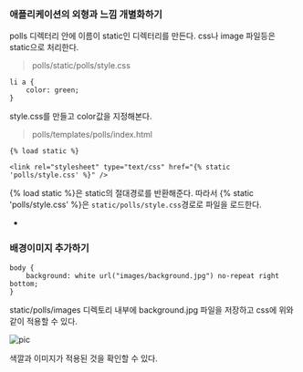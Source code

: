 ### 애플리케이션의 외형과 느낌 개별화하기

polls 디렉터리 안에 이름이 static인 디렉터리를 만든다. css나 image 파일등은 static으로 처리한다. 

> polls/static/polls/style.css

```
li a {
    color: green;
}
```
style.css를 만들고 color값을 지정해본다. 

> polls/templates/polls/index.html

```
{% load static %}

<link rel="stylesheet" type="text/css" href="{% static 'polls/style.css' %}" />
```
{% load static %}은 static의 절대경로를 반환해준다. 따라서 {% static 'polls/style.css' %}은 `static/polls/style.css`경로로 파일을 로드한다. 

-

### 배경이미지 추가하기 

```
body {
    background: white url("images/background.jpg") no-repeat right bottom;
}
```
static/polls/images 디렉토리 내부에 background.jpg 파일을 저장하고 css에 위와 같이 적용할 수 있다. 

![pic](https://s29.postimg.org/bffog1pif/pic8.png)

색깔과 이미지가 적용된 것을 확인할 수 있다. 

